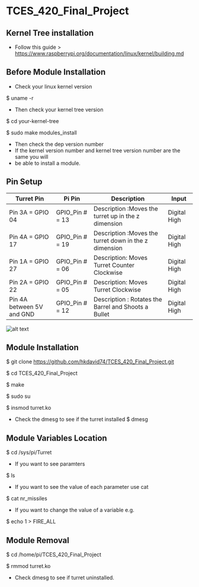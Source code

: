 # TCES_420_Final_Project

## Kernel Tree installation
* Follow this guide > https://www.raspberrypi.org/documentation/linux/kernel/building.md
## Before Module Installation
* Check your linux kernel version

$ uname -r

* Then check your kernel tree version

$ cd your-kernel-tree

$ sudo make modules_install

* Then check the dep version number
* If the kernel version number and kernel tree version number are the same you will 
* be able to install a module.
## Pin Setup
| Turret Pin      | Pi Pin                  | Description                                         |Input          |
| --------------- |-----------------------|---------------------------------------------------|--------------|
|Pin 3A = GPIO 04 |  GPIO_Pin # = 13        |Description :Moves the turret up in the z dimension  |   Digital High|
|Pin 4A = GPIO 17 |  GPIO_Pin # = 19        |Description :Moves the turret down in the z dimension  |   Digital High|
|Pin 1A = GPIO 27 |  GPIO_Pin # = 06        |Description: Moves Turret Counter Clockwise  |   Digital High|
|Pin 2A = GPIO 22 |  GPIO_Pin # = 05        |Description: Moves Turret Clockwise  |   Digital High|
|Pin 4A between 5V and GND |  GPIO_Pin # = 12        |Description : Rotates the Barrel and Shoots a Bullet  |   Digital High|

![alt text][logo]

[logo]: https://github.com/hkdavid74/TCES_420_Final_Project/CES420Project4_PinLayout.png "Pin Layout"

## Module Installation
 $ git clone https://github.com/hkdavid74/TCES_420_Final_Project.git

 $ cd TCES_420_Final_Project

 $ make

 $ sudo su

 $ insmod turret.ko

* Check the dmesg to see if the turret installed
 $ dmesg

## Module Variables Location
 $ cd /sys/pi/Turret
 
* If you want to see paramters
 
 $ ls 

* If you want to see the value of each parameter use cat

 $ cat nr_missiles
* If you want to change the value of a variable e.g.

 $ echo 1 > FIRE_ALL

## Module Removal
 $ cd /home/pi/TCES_420_Final_Project

 $ rmmod turret.ko
 
* Check dmesg to see if turret uninstalled.
